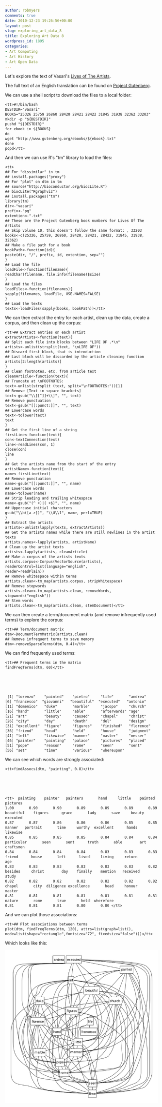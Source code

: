 ```yaml
---
author: robmyers
comments: true
date: 2010-12-23 19:26:56+00:00
layout: post
slug: exploring_art_data_8
title: Exploring Art Data 8
wordpress_id: 1895
categories:
- Art Computing
- Art History
- Art Open Data
---
```


Let's explore the text of Vasari's [Lives of The Artists](http://en.wikipedia.org/wiki/Lives_of_the_Most_Excellent_Painters,_Sculptors,_and_Architects).  
  
The full text of an English translation can be found on [Project Gutenberg](http://www.gutenberg.org/browse/authors/v#a9769).  
  
We can use a shell script to download the files to a local folder:  
  


    
    <tt>#!/bin/bash
    DESTDIR="vasari"
    BOOKS="25326 25759 26860 28420 28421 28422 31845 31938 32362 33203"
    mkdir -p "${DESTDIR}"
    pushd "${DESTDIR}"
    for ebook in ${BOOKS}
    do
    wget "http://www.gutenberg.org/ebooks/${ebook}.txt"
    done
    popd</tt>


  
And then we can use R's "tm" library to load the files:  


    
    <tt>
    ## For "dissimilar" in tm
    ## install.packages("proxy")
    ## For "plot" on dtm in tm
    ## source("http://bioconductor.org/biocLite.R")
    ## biocLite("Rgraphviz")
    ## install.packages("tm")
    library(tm)
    dir<-"vasari"
    prefix<-"pg"
    extention<-".txt"
    ## These are the Project Gutenberg book numbers for Lives Of The Artists
    ## Skip volume 10, this doesn't follow the same format: , 33203
    books<-c(25326, 25759, 26860, 28420, 28421, 28422, 31845, 31938, 32362)
    ## Make a file path for a book
    bookPath<-function(id){
    paste(dir, "/", prefix, id, extention, sep="")
    }
    ## Load the file
    loadFile<-function(filename){
    readChar(filename, file.info(filename)$size)
    }
    ## Load the files
    loadFiles<-function(filenames){
    sapply(filenames, loadFile, USE.NAMES=FALSE)
    }
    ## Load the texts
    texts<-loadFiles(sapply(books, bookPath))</tt>

  
We can then extract the entry for each artist, clean up the data, create a corpus, and then clean up the corpus:  
  


    
    <tt>## Extract entries on each artist
    extractArtists<-function(text){
    ## Split each file into blocks between "LIFE OF .*\n"
    artists<-unlist(strsplit(text, "\nLIFE OF"))
    ## Discard first block, that is introduction
    ## Last block will be discarded by the article cleaning function
    artists[2:length(artists)]
    }
    ## Clean footnotes, etc. from article text
    cleanArticle<-function(text){
    ## Truncate at \nFOOTNOTES:
    text<-unlist(strsplit (text, split="\nFOOTNOTES:"))[1]
    ## Remove [Text in square brackets]
    text<-gsub("\\[[^]]+\\]", "", text)
    ## Remove punctuation
    text<-gsub("[[:punct:]]", "", text)
    ## Lowercase words
    text<-tolower(text)
    text
    }
    ## Get the first line of a string
    firstLine<-function(text){
    con<-textConnection(text)
    line<-readLines(con, 1)
    close(con)
    line
    }
    ## Get the artists name from the start of the entry
    artistName<-function(text){
    name<-firstLine(text)
    ## Remove punctuation
    name<-gsub("[[:punct:]]", "", name)
    ## Lowercase words
    name<-tolower(name)
    ## Strip leading and trailing whitespace
    name<-gsub("(^ +)|( +$)", "", name)
    ## Uppercase initial characters
    gsub("\\b([a-z])", "\\U\\1", name, perl=TRUE)
    }
    ## Extract the artists
    artists<-unlist(lapply(texts, extractArtists))
    ## Get the artists names while there are still newlines in the artist texts
    artists.names<-lapply(artists, artistName)
    # Clean up the artist texts
    artists<-lapply(artists, cleanArticle)
    ## Make a corpus of the artists texts
    artists.corpus<-Corpus(VectorSource(artists),
    readerControl=list(language="english",
    reader=readPlain))
    ## Remove whitespace within terms
    artists.clean<-tm_map(artists.corpus, stripWhitespace)
    ## Remove stopwords
    artists.clean<-tm_map(artists.clean, removeWords, stopwords("english"))
    ## Stem words
    artists.clean<-tm_map(artists.clean, stemDocument)</tt>

  

We can then create a term/document matrix (and remove infrequently used terms) to explore the corpus:  
  


    
    <tt>## Term/document matrix
    dtm<-DocumentTermMatrix(artists.clean)
    ## Remove infrequent terms to save memory
    dtm<-removeSparseTerms(dtm, 0.4)</tt>

  
We can find frequently used terms:  
  


    
    <tt>## Frequent terms in the matrix
    findFreqTerms(dtm, 60)</tt>

  


    
     [1] "lorenzo"    "painted"    "pietro"     "life"       "andrea"
    [6] "francesco"  "giovanni"   "beautiful"  "executed"   "antonio"
    [11] "domenico"   "duke"       "marble"     "jacopo"     "church"
    [16] "hand"       "little"     "able"       "afterwards" "age"
    [21] "art"        "beauty"     "caused"     "chapel"     "christ"
    [26] "city"       "day"        "death"      "del"        "design"
    [31] "excellent"  "figure"     "figures"    "finished"   "florence"
    [36] "friend"     "head"       "held"       "house"      "judgment"
    [41] "left"       "likewise"   "manner"     "master"     "messer"
    [46] "painter"    "painting"   "palace"     "pictures"   "placed"
    [51] "pope"       "reason"     "rome"       "seen"       "sent"
    [56] "set"        "time"       "various"    "whereupon" 

  

We can see which words are strongly associated:  
  


    
    <tt>findAssocs(dtm, "painting", 0.8)</tt>

  


    
    <tt>  painting    painter   painters       hand     little    painted   pictures
    1.00       0.90       0.90       0.89       0.89       0.89       0.89
    beautiful    figures      grace       lady       save     beauty   executed
    0.87       0.87       0.86       0.86       0.86       0.85       0.85
    manner   portrait       time     worthy  excellent      hands   likewise
    0.85       0.85       0.85       0.85       0.84       0.84       0.84
    particular       seen       sent      truth       able        art  craftsmen
    0.84       0.84       0.84       0.84       0.83       0.83       0.83
    friend      house       left      lived     living     return        age
    0.83       0.83       0.83       0.83       0.83       0.83       0.82
    besides     christ        day    finally    mention   received      study
    0.82       0.82       0.82       0.82       0.82       0.82       0.82
    chapel       city  diligence excellence       head     honour     master
    0.81       0.81       0.81       0.81       0.81       0.81       0.81
    nature       rome       true       held  wherefore
    0.81       0.81       0.81       0.80       0.80 </tt>


  
And we can plot those associations:  
  


    
    <tt>## Plot associations between terms
    plot(dtm, findFreqTerms(dtm, 120), attrs=list(graph=list(),
    node=list(shape="rectangle",fontsize="72", fixedsize="false")))</tt>

  

Which looks like this:  

![termgraph.png](/assets/2010/12/23/termgraph.png)

  





